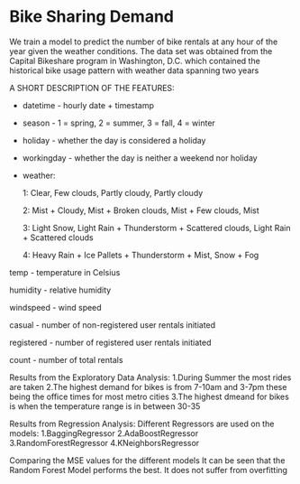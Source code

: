 # Bike Sharing Demand
We train a model to predict the number of bike rentals at any hour of the year given the weather conditions. The data set was obtained from the Capital Bikeshare program in Washington, D.C. which contained the historical bike usage pattern with weather data spanning two years

A SHORT DESCRIPTION OF THE FEATURES:
- datetime - hourly date + timestamp  
- season -  1 = spring, 2 = summer, 3 = fall, 4 = winter 
- holiday - whether the day is considered a holiday
- workingday - whether the day is neither a weekend nor holiday
- weather:

  1: Clear, Few clouds, Partly cloudy, Partly cloudy 

  2: Mist + Cloudy, Mist + Broken clouds, Mist + Few clouds, Mist 

  3: Light Snow, Light Rain + Thunderstorm + Scattered clouds, Light Rain + Scattered clouds 

  4: Heavy Rain + Ice Pallets + Thunderstorm + Mist, Snow + Fog 

temp - temperature in Celsius


humidity - relative humidity

windspeed - wind speed

casual - number of non-registered user rentals initiated

registered - number of registered user rentals initiated

count - number of total rentals

Results from the Exploratory Data Analysis:
1.During Summer the most rides are taken
2.The highest demand for bikes is from 7-10am and 3-7pm these being the office times for most metro cities
3.The highest dmeand for bikes is when the temperature range is in between 30-35

Results from Regression Analysis:
Different Regressors are used on the models:
1.BaggingRegressor
2.AdaBoostRegressor
3.RandomForestRegressor
4.KNeighborsRegressor

Comparing the MSE values for the different models
It can be seen that the Random Forest Model performs the best. It does not suffer from overfitting


